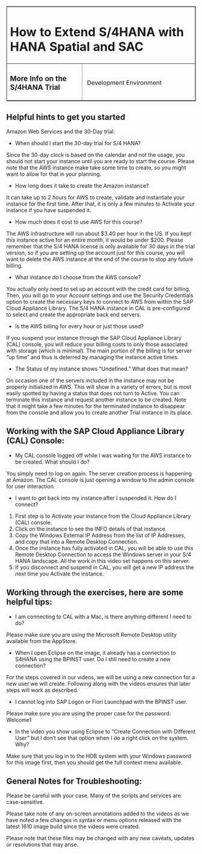 <table width=100% border=>
<tr><td colspan=2><h1>How to Extend S/4HANA with HANA Spatial and SAC&nbsp;&nbsp;&nbsp;&nbsp;&nbsp;&nbsp;&nbsp;&nbsp;&nbsp;</h1></td></tr>
<tr><td><h3>More Info on the S/4HANA Trial</h3></td><td width=60%></br>&nbsp;Development Environment</p></td></tr>
</table>

## Helpful hints to get you started

Amazon Web Services and the 30-Day trial:

* When should I start the 30-day trial for S/4 HANA?

Since the 30-day clock is based on the calendar and not the usage, you should not start your instance until you are ready to start the course. Please note that the AWS instance make take some time to create, so you might want to allow for that in your planning.

* How long does it take to create the Amazon instance?

It can take up to 2 hours for AWS to create, validate and instantiate your instance for the first time. After that, it is only a few minutes to Activate your instance if you have suspended it.

* How much does it cost to use AWS for this course?

The AWS infrastructure will run about $3.40 per hour in the US. If you kept this instance active for an entire month, it would be under $200. Please remember that the S/4 HANA license is only available for 30 days in the trial version, so if you are setting up the account just for this course, you will want to delete the AWS instance at the end of the course to stop any future billing.

* What instance do I choose from the AWS console?

You actually only need to set up an account with the credit card for billing. Then, you will go to your Account settings and use the Security Credentials option to create the necessary keys to connect to AWS from within the SAP Cloud Appliance Library.  The S/4 HANA instance in CAL is pre-configured to select and create the appropriate back end servers.

* Is the AWS billing for every hour or just those used?

If you suspend your instance through the SAP Cloud Appliance Library (CAL) console, you will reduce your billing costs to only those associated with storage (which is minimal). The main portion of the billing is for server “up time” and thus is deterred by managing the instance active times.

* The Status of my instance shows “Undefined.”  What does that mean?

On occasion one of the servers included in the instance may not be properly initialized in AWS. This will show in a variety of errors, but is most easily spotted by having a status that does not turn to Active.  You can terminate this instance and request another instance to be created.  Note that it might take a few minutes for the terminated instance to disappear from the console and allow you to create another Trial instance in its place.

## Working with the SAP Cloud Appliance Library (CAL) Console:

* My CAL console logged off while I was waiting for the AWS instance to be created. What should I do?

You simply need to log on again. The server creation process is happening at Amazon.  The CAL console is just opening a window to the admin console for user interaction.

* I want to get back into my instance after I suspended it. How do I connect?

1. First step is to Activate your instance from the Cloud Appliance Library (CAL) console.
1. Click on the instance to see the INFO details of that instance.
1. Copy the Windows External IP Address from the list of IP Addresses, and copy that into a Remote Desktop Connection.
1. Once the instance has fully activated in CAL, you will be able to use this Remote Desktop Connection to access the Windows server in your S/4 HANA landscape. All the work in this video set happens on this server.
1. If you disconnect and suspend in CAL, you will get a new IP address the next time you Activate the instance.


## Working through the exercises, here are some helpful tips:

* I am connecting to CAL with a Mac, is there anything different I need to do?

Please make sure you are using the Microsoft Remote Desktop utility available from the AppStore. 

* When I open Eclipse on the image, it already has a connection to S4HANA using the BPINST user. Do I still need to create a new connection?

For the steps covered in our videos, we will be using a new connection for a new user we will create. Following along with the videos ensures that later steps will work as described.

* I cannot log into SAP Logon or Fiori Launchpad with the BPINST user.

Please make sure you are using the proper case for the password: Welcome1

* In the video you show using Eclipse to “Create Connection with Different User” but I don’t see that option when I do a right click on the system.  Why?

Make sure that you log in to the HDB system with your Windows password for this image first, then you should get the full context menu available.

## General Notes for Troubleshooting:  

Please be careful with your case. Many of the scripts and services are case-sensitive.

Please take note of any on-screen annotations added to the videos as we have noted a few changes in syntax or menu options released with the latest 1610 image build since the videos were created.

Please note that these files may be changed with any new caveats, updates or resolutions that may arise.
